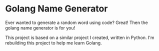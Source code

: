 # Golang Name Generator

Ever wanted to generate a random word using code? Great! Then the golang name generator is for you!

This project is based on a similar project I created, written in Python. I'm rebuilding this project to help me learn Golang.
